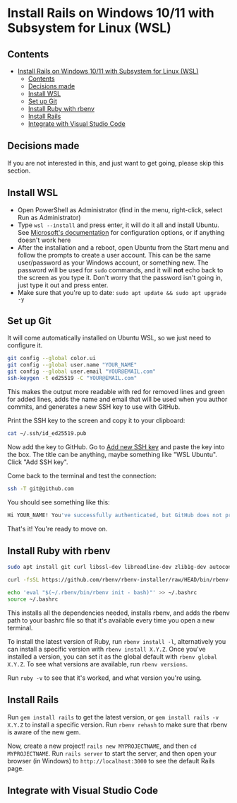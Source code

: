 # Install Rails on Windows 10/11 with Subsystem for Linux (WSL)
## Contents
- [Install Rails on Windows 10/11 with Subsystem for Linux (WSL)](#install-rails-on-windows-1011-with-subsystem-for-linux-wsl)
  - [Contents](#contents)
  - [Decisions made](#decisions-made)
  - [Install WSL](#install-wsl)
  - [Set up Git](#set-up-git)
  - [Install Ruby with rbenv](#install-ruby-with-rbenv)
  - [Install Rails](#install-rails)
  - [Integrate with Visual Studio Code](#integrate-with-visual-studio-code)

## Decisions made
If you are not interested in this, and just want to get going, please skip this section.

## Install WSL
* Open PowerShell as Administrator (find in the menu, right-click, select Run as Administrator)
* Type `wsl --install` and press enter, it will do it all and install Ubuntu. See [Microsoft's documentation](https://learn.microsoft.com/en-us/windows/wsl/install) for configuration options, or if anything doesn't work here
* After the installation and a reboot, open Ubuntu from the Start menu and follow the prompts to create a user account. This can be the same user/password as your Windows account, or something new. The password will be used for `sudo` commands, and it will **not** echo back to the screen as you type it. Don't worry that the password isn't going in, just type it out and press enter.
* Make sure that you're up to date: `sudo apt update && sudo apt upgrade -y`

## Set up Git
It will come automatically installed on Ubuntu WSL, so we just need to configure it.
```bash
git config --global color.ui
git config --global user.name "YOUR_NAME"
git config --global user.email "YOUR@EMAIL.com"
ssh-keygen -t ed25519 -C "YOUR@EMAIL.com"
```
This makes the output more readable with red for removed lines and green for added lines, adds the name and email that will be used when you author commits, and generates a new SSH key to use with GitHub.

Print the SSH key to the screen and copy it to your clipboard:
```bash
cat ~/.ssh/id_ed25519.pub
```
Now add the key to GitHub. Go to [Add new SSH key](https://github.com/settings/ssh/new) and paste the key into the box. The title can be anything, maybe something like "WSL Ubuntu". Click "Add SSH key".

Come back to the terminal and test the connection:
```bash
ssh -T git@github.com
```
You should see something like this:
```bash
Hi YOUR_NAME! You've successfully authenticated, but GitHub does not provide shell access.
```
That's it! You're ready to move on.

## Install Ruby with rbenv
```bash
sudo apt install git curl libssl-dev libreadline-dev zlib1g-dev autoconf bison build-essential libyaml-dev libreadline-dev libncurses5-dev libffi-dev libgdbm-dev

curl -fsSL https://github.com/rbenv/rbenv-installer/raw/HEAD/bin/rbenv-installer | bash

echo 'eval "$(~/.rbenv/bin/rbenv init - bash)"' >> ~/.bashrc
source ~/.bashrc
```
This installs all the dependencies needed, installs rbenv, and adds the rbenv path to your bashrc file so that it's available every time you open a new terminal.

To install the latest version of Ruby, run `rbenv install -l`, alternatively you can install a specific version with `rbenv install X.Y.Z`. Once you've installed a version, you can set it as the global default with `rbenv global X.Y.Z`. To see what versions are available, run `rbenv versions`.

Run `ruby -v` to see that it's worked, and what version you're using.

## Install Rails
Run `gem install rails` to get the latest version, or `gem install rails -v X.Y.Z` to install a specific version. Run `rbenv rehash` to make sure that rbenv is aware of the new gem.

Now, create a new project! `rails new MYPROJECTNAME`, and then `cd MYPROJECTNAME`. Run `rails server` to start the server, and then open your browser (in Windows) to `http://localhost:3000` to see the default Rails page.

## Integrate with Visual Studio Code

